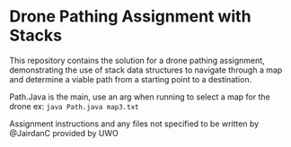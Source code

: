 # Drone Pathing Assignment with Stacks
This repository contains the solution for a drone pathing assignment, demonstrating the use of stack data structures to navigate through a map and determine a viable path from a starting point to a destination.

Path.Java is the main, use an arg when running to select a map for the drone ex:
`java Path.java map3.txt`


Assignment instructions and any files not specified to be written by @JairdanC provided by UWO
